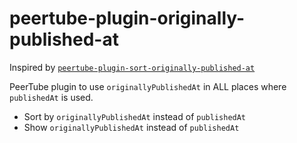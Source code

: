 # peertube-plugin-originally-published-at

Inspired by [`peertube-plugin-sort-originally-published-at`](https://framagit.org/kontrollanten/peertube-plugin-sort-originally-published-at/)

PeerTube plugin to use `originallyPublishedAt` in ALL places where `publishedAt` is used.

- Sort by `originallyPublishedAt` instead of `publishedAt`
- Show `originallyPublishedAt` instead of `publishedAt`
